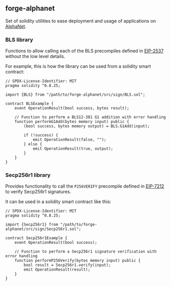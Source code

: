 ## forge-alphanet

Set of solidity utilities to ease deployment and usage of applications on
[AlphaNet].

### BLS library

Functions to allow calling each of the BLS precompiles defined in [EIP-2537]
without the low level details.

For example, this is how the library can be used from a solidity smart contract:
```solidity
// SPDX-License-Identifier: MIT
pragma solidity ^0.8.25;

import {BLS} from "/path/to/forge-alphanet/src/sign/BLS.sol";

contract BLSExample {
    event OperationResult(bool success, bytes result);

    // Function to perform a BLS12-381 G1 addition with error handling
    function performG1Add(bytes memory input) public {
        (bool success, bytes memory output) = BLS.G1Add(input);

        if (!success) {
            emit OperationResult(false, "");
        } else {
            emit OperationResult(true, output);
        }
    }
}
```
### Secp256r1 library

Provides functionality to call the `P256VERIFY` precompile defined in [EIP-7212]
to verify Secp256r1 signatures.

It can be used in a solidity smart contract like this:
```solidity
// SPDX-License-Identifier: MIT
pragma solidity ^0.8.25;

import {Secp256r1} from "/path/to/forge-alphanet/src/sign/Secp256r1.sol";

contract Secp256r1Example {
    event OperationResult(bool success);

    // Function to perform a Secp256r1 signature verification with error handling
    function performP256Verify(bytes memory input) public {
        bool result = Secp256r1.verify(input);
        emit OperationResult(result);
    }
}
```


[AlphaNet]: https://github.com/paradigmxyz/alphanet
[EIP-2537]: https://eips.ethereum.org/EIPS/eip-2537
[EIP-7212]: https://eips.ethereum.org/EIPS/eip-7212
